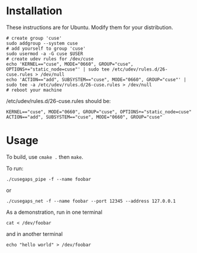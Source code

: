 # Installation

These instructions are for Ubuntu. Modify them for your distribution.

```
# create group 'cuse'
sudo addgroup --system cuse
# add yourself to group 'cuse'
sudo usermod -a -G cuse $USER
# create udev rules for /dev/cuse
echo 'KERNEL=="cuse", MODE="0660", GROUP="cuse", OPTIONS+="static_node=cuse"' | sudo tee /etc/udev/rules.d/26-cuse.rules > /dev/null
echo 'ACTION=="add", SUBSYSTEM=="cuse", MODE="0660", GROUP="cuse"' | sudo tee -a /etc/udev/rules.d/26-cuse.rules > /dev/null
# reboot your machine
```

/etc/udev/rules.d/26-cuse.rules should be:
```
KERNEL=="cuse", MODE="0660", GROUP="cuse", OPTIONS+="static_node=cuse"
ACTION=="add", SUBSYSTEM=="cuse", MODE="0660", GROUP="cuse"
```

# Usage

To build, use `cmake .` then `make`.

To run:

```
./cusegaps_pipe -f --name foobar
```

or

```
./cusegaps_net -f --name foobar --port 12345 --address 127.0.0.1
```

As a demonstration, run in one terminal

```
cat < /dev/foobar
```

and in another terminal

```
echo "hello world" > /dev/foobar
```
